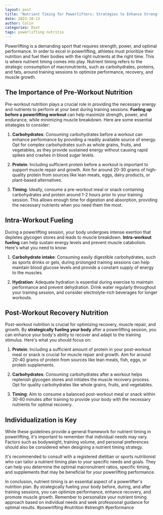 ```yaml
---
layout: post
title: "Nutrient Timing for Powerlifters: Strategies to Enhance Strength and Performance"
date: 2023-10-13
author: Colin
categories: Diet
tags: powerlifting nutritio
---
```


Powerlifting is a demanding sport that requires strength, power, and optimal performance. In order to excel in powerlifting, athletes must prioritize their nutrition and fuel their bodies with the right nutrients at the right time. This is where nutrient timing comes into play. Nutrient timing refers to the strategic consumption of macronutrients, such as carbohydrates, proteins, and fats, around training sessions to optimize performance, recovery, and muscle growth.

## The Importance of Pre-Workout Nutrition

Pre-workout nutrition plays a crucial role in providing the necessary energy and nutrients to perform at your best during training sessions. **Fueling up before a powerlifting workout** can help maximize strength, power, and endurance, while minimizing muscle breakdown. Here are some essential strategies to consider:

1. **Carbohydrates**: Consuming carbohydrates before a workout can enhance performance by providing a readily available source of energy. Opt for complex carbohydrates such as whole grains, fruits, and vegetables, as they provide sustained energy without causing rapid spikes and crashes in blood sugar levels.

2. **Protein**: Including sufficient protein before a workout is important to support muscle repair and growth. Aim for around 20-30 grams of high-quality protein from sources like lean meats, eggs, dairy products, or plant-based alternatives.

3. **Timing**: Ideally, consume a pre-workout meal or snack containing carbohydrates and protein around 1-2 hours prior to your training session. This allows enough time for digestion and absorption, providing the necessary nutrients when you need them the most.

## Intra-Workout Fueling

During a powerlifting session, your body undergoes intense exertion that depletes glycogen stores and leads to muscle breakdown. **Intra-workout fueling** can help sustain energy levels and prevent muscle catabolism. Here's what you need to know:

1. **Carbohydrate intake**: Consuming easily digestible carbohydrates, such as sports drinks or gels, during prolonged training sessions can help maintain blood glucose levels and provide a constant supply of energy to the muscles.

2. **Hydration**: Adequate hydration is essential during exercise to maintain performance and prevent dehydration. Drink water regularly throughout your training session, and consider electrolyte-rich beverages for longer workouts.

## Post-Workout Recovery Nutrition

Post-workout nutrition is crucial for optimizing recovery, muscle repair, and growth. By **strategically fueling your body** after a powerlifting session, you can enhance your body's ability to recover and adapt to the training stimulus. Here's what you should focus on:

1. **Protein**: Including a sufficient amount of protein in your post-workout meal or snack is crucial for muscle repair and growth. Aim for around 20-40 grams of protein from sources like lean meats, fish, eggs, or protein supplements.

2. **Carbohydrates**: Consuming carbohydrates after a workout helps replenish glycogen stores and initiates the muscle recovery process. Opt for quality carbohydrates like whole grains, fruits, and vegetables.

3. **Timing**: Aim to consume a balanced post-workout meal or snack within 30-60 minutes after training to provide your body with the necessary nutrients for optimal recovery.

## Individualization is Key

While these guidelines provide a general framework for nutrient timing in powerlifting, it's important to remember that individual needs may vary. Factors such as bodyweight, training volume, and personal preferences should also be considered when designing a nutrient timing strategy.

It's recommended to consult with a registered dietitian or sports nutritionist who can tailor a nutrient timing plan to your specific needs and goals. They can help you determine the optimal macronutrient ratios, specific timing, and supplements that may be beneficial for your powerlifting performance.

In conclusion, nutrient timing is an essential aspect of a powerlifter's nutrition plan. By strategically fueling your body before, during, and after training sessions, you can optimize performance, enhance recovery, and promote muscle growth. Remember to personalize your nutrient timing approach based on individual needs and seek professional guidance for optimal results. #powerlifting #nutrition #strength #performance
